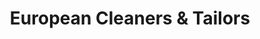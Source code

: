 ---
title: "European Cleaners & Tailors"
url: /new-york/european-cleaners-and-tailors/
shop: laundry
---
